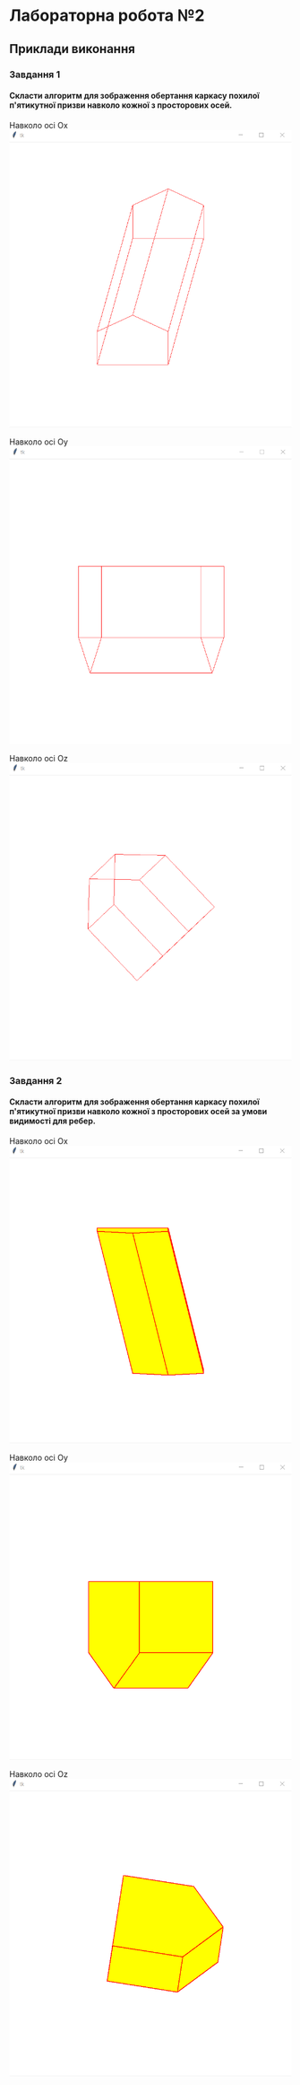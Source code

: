 # Лабораторна робота №2
## Приклади виконання
### Завдання 1
#### Скласти алгоритм для зображення обертання каркасу похилої п'ятикутної призви навколо кожної з просторових осей.

Навколо осі Ox
![Ox](https://raw.githubusercontent.com/DeKapito/CalculatingGeometry/master/lab2/screenshots/x_cascade.gif)

Навколо осі Oy
![Oy](https://raw.githubusercontent.com/DeKapito/CalculatingGeometry/master/lab2/screenshots/y_cascade.gif)

Навколо осі Oz
![Oz](https://raw.githubusercontent.com/DeKapito/CalculatingGeometry/master/lab2/screenshots/z_cascade.gif)

### Завдання 2
#### Скласти алгоритм для зображення обертання каркасу похилої п'ятикутної призви навколо кожної з просторових осей за умови видимості для ребер.

Навколо осі Ox
![Ox](https://raw.githubusercontent.com/DeKapito/CalculatingGeometry/master/lab2/screenshots/x_shapes.gif)

Навколо осі Oy
![Oy](https://raw.githubusercontent.com/DeKapito/CalculatingGeometry/master/lab2/screenshots/y_shapes.gif)

Навколо осі Oz
![Oz](https://raw.githubusercontent.com/DeKapito/CalculatingGeometry/master/lab2/screenshots/z_shapes.gif)
